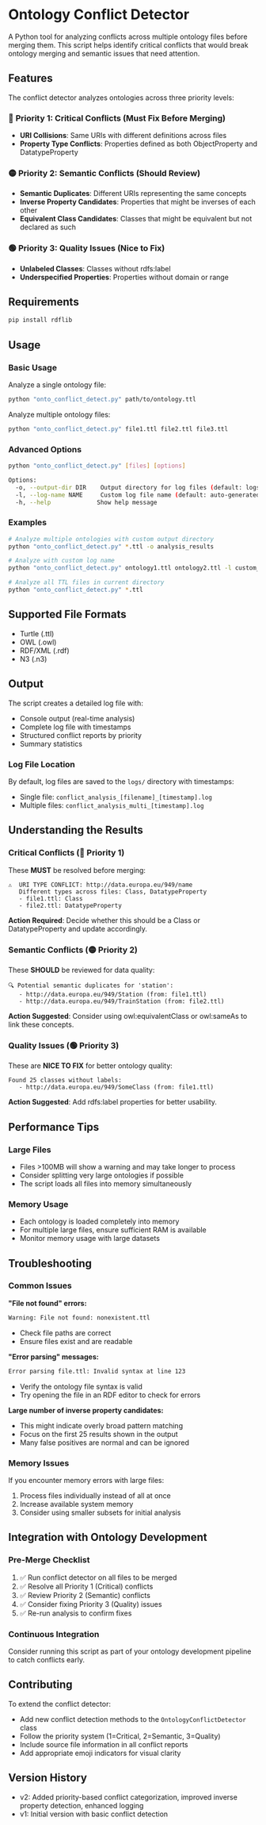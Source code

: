 # Ontology Conflict Detector

A Python tool for analyzing conflicts across multiple ontology files before merging them. This script helps identify critical conflicts that would break ontology merging and semantic issues that need attention.

## Features

The conflict detector analyzes ontologies across three priority levels:

### 🔴 **Priority 1: Critical Conflicts** (Must Fix Before Merging)

- **URI Collisions**: Same URIs with different definitions across files
- **Property Type Conflicts**: Properties defined as both ObjectProperty and DatatypeProperty

### 🟡 **Priority 2: Semantic Conflicts** (Should Review)

- **Semantic Duplicates**: Different URIs representing the same concepts
- **Inverse Property Candidates**: Properties that might be inverses of each other
- **Equivalent Class Candidates**: Classes that might be equivalent but not declared as such

### 🟢 **Priority 3: Quality Issues** (Nice to Fix)

- **Unlabeled Classes**: Classes without rdfs:label
- **Underspecified Properties**: Properties without domain or range

## Requirements

```bash
pip install rdflib
```

## Usage

### Basic Usage

Analyze a single ontology file:

```bash
python "onto_conflict_detect.py" path/to/ontology.ttl
```

Analyze multiple ontology files:

```bash
python "onto_conflict_detect.py" file1.ttl file2.ttl file3.ttl
```

### Advanced Options

```bash
python "onto_conflict_detect.py" [files] [options]

Options:
  -o, --output-dir DIR    Output directory for log files (default: logs)
  -l, --log-name NAME     Custom log file name (default: auto-generated)
  -h, --help             Show help message
```

### Examples

```bash
# Analyze multiple ontologies with custom output directory
python "onto_conflict_detect.py" *.ttl -o analysis_results

# Analyze with custom log name
python "onto_conflict_detect.py" ontology1.ttl ontology2.ttl -l custom_conflicts.log

# Analyze all TTL files in current directory
python "onto_conflict_detect.py" *.ttl
```

## Supported File Formats

- Turtle (.ttl)
- OWL (.owl)
- RDF/XML (.rdf)
- N3 (.n3)

## Output

The script creates a detailed log file with:

- Console output (real-time analysis)
- Complete log file with timestamps
- Structured conflict reports by priority
- Summary statistics

### Log File Location

By default, log files are saved to the `logs/` directory with timestamps:

- Single file: `conflict_analysis_[filename]_[timestamp].log`
- Multiple files: `conflict_analysis_multi_[timestamp].log`

## Understanding the Results

### Critical Conflicts (🔴 Priority 1)

These **MUST** be resolved before merging:

```
⚠️  URI TYPE CONFLICT: http://data.europa.eu/949/name
   Different types across files: Class, DatatypeProperty
   - file1.ttl: Class
   - file2.ttl: DatatypeProperty
```

**Action Required**: Decide whether this should be a Class or DatatypeProperty and update accordingly.

### Semantic Conflicts (🟡 Priority 2)

These **SHOULD** be reviewed for data quality:

```
🔍 Potential semantic duplicates for 'station':
   - http://data.europa.eu/949/Station (from: file1.ttl)
   - http://data.europa.eu/949/TrainStation (from: file2.ttl)
```

**Action Suggested**: Consider using owl:equivalentClass or owl:sameAs to link these concepts.

### Quality Issues (🟢 Priority 3)

These are **NICE TO FIX** for better ontology quality:

```
Found 25 classes without labels:
   - http://data.europa.eu/949/SomeClass (from: file1.ttl)
```

**Action Suggested**: Add rdfs:label properties for better usability.

## Performance Tips

### Large Files

- Files >100MB will show a warning and may take longer to process
- Consider splitting very large ontologies if possible
- The script loads all files into memory simultaneously

### Memory Usage

- Each ontology is loaded completely into memory
- For multiple large files, ensure sufficient RAM is available
- Monitor memory usage with large datasets

## Troubleshooting

### Common Issues

**"File not found" errors:**

```bash
Warning: File not found: nonexistent.ttl
```

- Check file paths are correct
- Ensure files exist and are readable

**"Error parsing" messages:**

```bash
Error parsing file.ttl: Invalid syntax at line 123
```

- Verify the ontology file syntax is valid
- Try opening the file in an RDF editor to check for errors

**Large number of inverse property candidates:**

- This might indicate overly broad pattern matching
- Focus on the first 25 results shown in the output
- Many false positives are normal and can be ignored

### Memory Issues

If you encounter memory errors with large files:

1. Process files individually instead of all at once
2. Increase available system memory
3. Consider using smaller subsets for initial analysis

## Integration with Ontology Development

### Pre-Merge Checklist

1. ✅ Run conflict detector on all files to be merged
2. ✅ Resolve all Priority 1 (Critical) conflicts
3. ✅ Review Priority 2 (Semantic) conflicts
4. ✅ Consider fixing Priority 3 (Quality) issues
5. ✅ Re-run analysis to confirm fixes

### Continuous Integration
Consider running this script as part of your ontology development pipeline to catch conflicts early.

## Contributing
To extend the conflict detector:
- Add new conflict detection methods to the `OntologyConflictDetector` class
- Follow the priority system (1=Critical, 2=Semantic, 3=Quality)
- Include source file information in all conflict reports
- Add appropriate emoji indicators for visual clarity

## Version History

- v2: Added priority-based conflict categorization, improved inverse property detection, enhanced logging
- v1: Initial version with basic conflict detection

